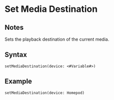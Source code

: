 # Set Media Destination
## Notes
Sets the playback destination of the current media.
## Syntax
```
setMediaDestination(device: <#Variable#>)
```
## Example
```
setMediaDestination(device: Homepod)
```